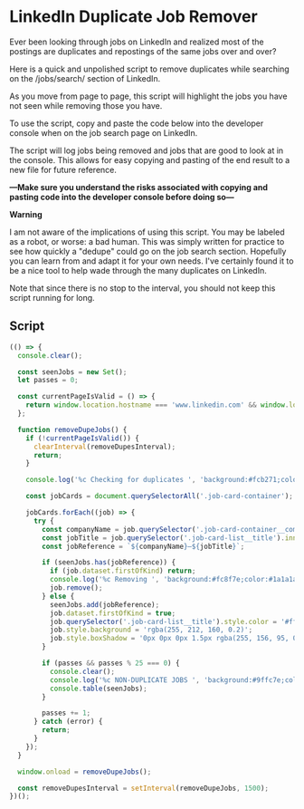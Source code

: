 # LinkedIn Duplicate Job Remover

Ever been looking through jobs on LinkedIn and realized most of the postings are duplicates and repostings of the same jobs over and over?

Here is a quick and unpolished script to remove duplicates while searching on the /jobs/search/ section of LinkedIn.

As you move from page to page, this script will highlight the jobs you have not seen while removing those you have.

To use the script, copy and paste the code below into the developer console when on the job search page on LinkedIn.

The script will log jobs being removed and jobs that are good to look at in the console. This allows for easy copying and pasting of the end result to a new file for future reference.

**—Make sure you understand the risks associated with copying and pasting code into the developer console before doing so—**

**Warning**

I am not aware of the implications of using this script. You may be labeled as a robot, or worse: a bad human. This was simply written for practice to see how quickly a "dedupe" could go on the job search section. Hopefully you can learn from and adapt it for your own needs. I've certainly found it to be a nice tool to help wade through the many duplicates on LinkedIn.

Note that since there is no stop to the interval, you should not keep this script running for long.

## Script

```javascript
(() => {
  console.clear();

  const seenJobs = new Set();
  let passes = 0;

  const currentPageIsValid = () => {
    return window.location.hostname === 'www.linkedin.com' && window.location.pathname === '/jobs/search/';
  };

  function removeDupeJobs() {
    if (!currentPageIsValid()) {
      clearInterval(removeDupesInterval);
      return;
    }

    console.log('%c Checking for duplicates ', 'background:#fcb271;color:#1a1a1a');

    const jobCards = document.querySelectorAll('.job-card-container');

    jobCards.forEach((job) => {
      try {
        const companyName = job.querySelector('.job-card-container__company-name').innerText;
        const jobTitle = job.querySelector('.job-card-list__title').innerText;
        const jobReference = `${companyName}—${jobTitle}`;

        if (seenJobs.has(jobReference)) {
          if (job.dataset.firstOfKind) return;
          console.log('%c Removing ', 'background:#fc8f7e;color:#1a1a1a', jobReference);
          job.remove();
        } else {
          seenJobs.add(jobReference);
          job.dataset.firstOfKind = true;
          job.querySelector('.job-card-list__title').style.color = '#ff8661';
          job.style.background = 'rgba(255, 212, 160, 0.2)';
          job.style.boxShadow = '0px 0px 0px 1.5px rgba(255, 156, 95, 0.2)';
        }

        if (passes && passes % 25 === 0) {
          console.clear();
          console.log('%c NON-DUPLICATE JOBS ', 'background:#9ffc7e;color:#1a1a1a', `TOTAL: ${seenJobs.size}`);
          console.table(seenJobs);
        }

        passes += 1;
      } catch (error) {
        return;
      }
    });
  }

  window.onload = removeDupeJobs();

  const removeDupesInterval = setInterval(removeDupeJobs, 1500);
})();
```
